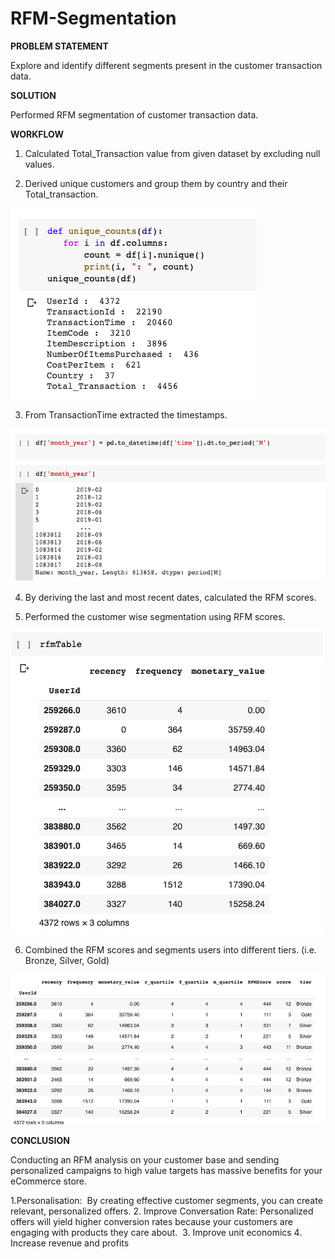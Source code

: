 # RFM-Segmentation


**PROBLEM STATEMENT**

Explore and identify different segments present in the customer transaction data.


**SOLUTION**

Performed RFM segmentation of customer transaction data.


**WORKFLOW**

1. Calculated Total_Transaction value from given dataset by excluding null values.

2. Derived unique customers and group them by country and their Total_transaction.

<img src="RFM/Images/1.png">

3. From TransactionTime extracted the timestamps.

<img src="RFM/Images/2.png">

4. By deriving the last and most recent dates, calculated the RFM scores.

5. Performed the customer wise segmentation using RFM scores.

<img src="RFM/Images/3.png">

6. Combined the RFM scores and segments users into different tiers.
    (i.e. Bronze, Silver, Gold)

<img src="RFM/Images/4.png">


**CONCLUSION**

Conducting an RFM analysis on your customer base and sending personalized campaigns to high value targets has massive benefits for your eCommerce store.

1.Personalisation:  By creating effective customer segments, you can create relevant, personalized offers.
2. Improve Conversation Rate: Personalized offers will yield higher conversion rates because your customers are engaging with    products they care about. 
3. Improve unit economics
4. Increase revenue and profits
